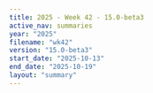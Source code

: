 ```yaml
---
title: 2025 - Week 42 - 15.0-beta3
active_nav: summaries
year: "2025"
filename: "wk42"
version: "15.0-beta3"
start_date: "2025-10-13"
end_date: "2025-10-19"
layout: "summary"
---
```

